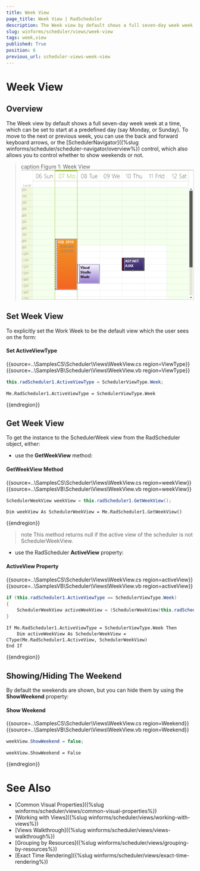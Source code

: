 ```yaml
---
title: Week View
page_title: Week View | RadScheduler
description: The Week view by default shows a full seven-day week week at a time, which can be set to start at a predefined day (say Monday, or Sunday).
slug: winforms/scheduler/views/week-view
tags: week,view
published: True
position: 6
previous_url: scheduler-views-week-view
---
```


# Week View

## Overview

The Week view by default shows a full seven-day week week at a time, which can be set to start at a predefined day (say Monday, or Sunday). To move to the next or previous week, you can use the back and forward keyboard arrows, or the [SchedulerNavigator]({%slug winforms/scheduler/scheduler-navigator/overview%}) control, which also allows you to control whether to show weekends or not.

>caption Figure 1: Week View
![scheduler-views-week-view 001](images/scheduler-views-week-view001.png)

## Set Week View

To explicitly set the Work Week to be the default view which the user sees on the form:

#### Set ActiveViewType

{{source=..\SamplesCS\Scheduler\Views\WeekView.cs region=ViewType}} 
{{source=..\SamplesVB\Scheduler\Views\WeekView.vb region=ViewType}} 

````C#
this.radScheduler1.ActiveViewType = SchedulerViewType.Week;

````
````VB.NET
Me.RadScheduler1.ActiveViewType = SchedulerViewType.Week

````

{{endregion}} 

## Get Week View

To get the instance to the SchedulerWeek view from the RadScheduler object, either:

* use the __GetWeekView__ method:

#### GetWeekView Method

{{source=..\SamplesCS\Scheduler\Views\WeekView.cs region=weekView}} 
{{source=..\SamplesVB\Scheduler\Views\WeekView.vb region=weekView}} 

````C#
SchedulerWeekView weekView = this.radScheduler1.GetWeekView();

````
````VB.NET
Dim weekView As SchedulerWeekView = Me.RadScheduler1.GetWeekView()

````

{{endregion}} 

>note This method returns null if the active view of the scheduler is not SchedulerWeekView.
>

* use the RadScheduler __ActiveView__ property:             

#### ActiveView Property

{{source=..\SamplesCS\Scheduler\Views\WeekView.cs region=activeView}} 
{{source=..\SamplesVB\Scheduler\Views\WeekView.vb region=activeView}} 

````C#
if (this.radScheduler1.ActiveViewType == SchedulerViewType.Week)
{
    SchedulerWeekView activeWeekView = (SchedulerWeekView)this.radScheduler1.ActiveView;
}

````
````VB.NET
If Me.RadScheduler1.ActiveViewType = SchedulerViewType.Week Then
    Dim activeWeekView As SchedulerWeekView = CType(Me.RadScheduler1.ActiveView, SchedulerWeekView)
End If

````

{{endregion}} 

## Showing/Hiding The Weekend

By default the weekends are shown, but you can hide them by using the __ShowWeekend__ property:

#### Show Weekend

{{source=..\SamplesCS\Scheduler\Views\WeekView.cs region=Weekend}} 
{{source=..\SamplesVB\Scheduler\Views\WeekView.vb region=Weekend}} 
````C#
weekView.ShowWeekend = false;

````
````VB.NET
weekView.ShowWeekend = False

````

{{endregion}} 

# See Also

* [Common Visual Properties]({%slug winforms/scheduler/views/common-visual-properties%})
* [Working with Views]({%slug winforms/scheduler/views/working-with-views%})
* [Views Walkthrough]({%slug winforms/scheduler/views/views-walkthrough%})
* [Grouping by Resources]({%slug winforms/scheduler/views/grouping-by-resources%})
* [Exact Time Rendering]({%slug winforms/scheduler/views/exact-time-rendering%})
